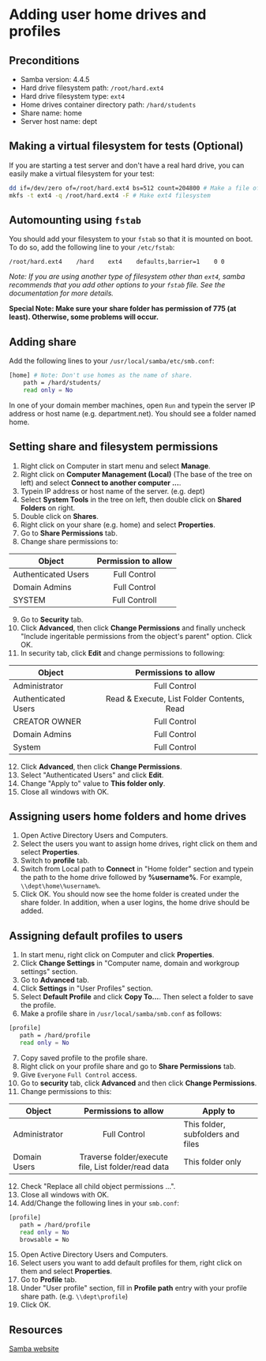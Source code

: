 Adding user home drives and profiles
====


Preconditions
----
* Samba version: 4.4.5
* Hard drive filesystem path: `/root/hard.ext4`
* Hard drive filesystem type: `ext4`
* Home drives container directory path: `/hard/students`
* Share name: home
* Server host name: dept


Making a virtual filesystem for tests (Optional)
----
If you are starting a test server and don't have a real hard drive, you can easily make a virtual filesystem for your test:
```bash
dd if=/dev/zero of=/root/hard.ext4 bs=512 count=204800 # Make a file of size 100Mb to be our filesystem
mkfs -t ext4 -q /root/hard.ext4 -F # Make ext4 filesystem
```


Automounting using `fstab`
----
You should add your filesystem to your `fstab` so that it is mounted on boot. To do so, add the following line to your `/etc/fstab`:
```fstab
/root/hard.ext4    /hard    ext4    defaults,barrier=1    0 0
```
_Note: If you are using another type of filesystem other than `ext4`, samba recommends that you add other options to your `fstab` file. See the documentation for more details._

__Special Note: Make sure your share folder has permission of 775 (at least). Otherwise, some problems will occur.__


Adding share
----
Add the following lines to your `/usr/local/samba/etc/smb.conf`:
```bash
[home] # Note: Don't use homes as the name of share.
	path = /hard/students/
	read only = No
```
In one of your domain member machines, open `Run` and typein the server IP address or host name (e.g. department.net). You should see a folder named home.


Setting share and filesystem permissions
----
1. Right click on Computer in start menu and select __Manage__.
2. Right click on __Computer Management (Local)__ (The base of the tree on left) and select __Connect to another computer ...__.
3. Typein IP address or host name of the server. (e.g. dept)
4. Select __System Tools__ in the tree on left, then double click on __Shared Folders__ on right.
5. Double click on __Shares__.
6. Right click on your share (e.g. home) and select __Properties__.
7. Go to __Share Permissions__ tab.
8. Change share permissions to:

 Object | Permission to allow
 ------ | :----------:
 Authenticated Users | Full Control
 Domain Admins | Full Control
 SYSTEM | Full Controll
9. Go to __Security__ tab.
10. Click __Advanced__, then click __Change Permissions__ and finally uncheck "Include ingeritable permissions from the object's parent" option. Click OK.
11. In security tab, click __Edit__ and change permissions to following:

 Object | Permissions to allow
 ------ | :--------------:
 Administrator | Full Control
 Authenticated Users | Read & Execute, List Folder Contents, Read
 CREATOR OWNER | Full Control
 Domain Admins | Full Control
 System | Full Control
12. Click __Advanced__, then click __Change Permissions__.
13. Select "Authenticated Users" and click __Edit__.
14. Change "Apply to" value to __This folder only__.
15. Close all windows with OK.


Assigning users home folders and home drives
----
1. Open Active Directory Users and Computers.
2. Select the users you want to assign home drives, right click on them and select __Properties__.
3. Switch to __profile__ tab. 
4. Switch from Local path to __Connect__ in "Home folder" section and typein the path to the home drive followed by __%username%__. For example, `\\dept\home\%username%`.
5. Click OK.
You should now see the home folder is created under the share folder. In addition, when a user logins, the home drive should be added.


Assigning default profiles to users
----
1. In start menu, right click on Computer and click __Properties__.
2. Click __Change Settings__ in "Computer name, domain and workgroup settings" section.
3. Go to __Advanced__ tab.
4. Click __Settings__ in "User Profiles" section.
5. Select __Default Profile__ and click __Copy To...__. Then select a folder to save the profile.
6. Make a profile share in `/usr/local/samba/smb.conf` as follows:

 ```bash
 [profile]
 	path = /hard/profile
 	read only = No
 ```
7. Copy saved profile to the profile share.
8. Right click on your profile share and go to __Share Permissions__ tab. 
9. Give `Everyone` `Full Control` access.
10. Go to __security__ tab, click __Advanced__ and then click __Change Permissions__.
11. Change permissions to this:

 Object | Permissions to allow | Apply to
 ------ | :--------------: | -------
 Administrator | Full Control | This folder, subfolders and files
 Domain Users | Traverse folder/execute file, List folder/read data | This folder only
12. Check "Replace all child object permissions ...".
13. Close all windows with OK.
14. Add/Change the following lines in your `smb.conf`:

 ```bash
 [profile]
 	path = /hard/profile
 	read only = No
 	browsable = No
 ```
15. Open Active Directory Users and Computers.
16. Select users you want to add default profiles for them, right click on them and select __Properties__.
17. Go to __Profile__ tab.
18. Under "User profile" section, fill in __Profile path__ entry with your profile share path. (e.g. `\\dept\profile`)
19. Click OK.




Resources
----
[Samba website](http://www.samba.org)
